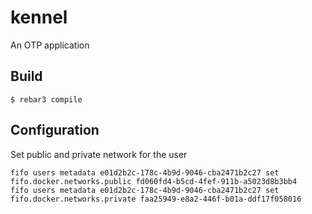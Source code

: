 kennel
=====

An OTP application

Build
-----

    $ rebar3 compile


Configuration
-------------

Set public and private network for the user
```
fifo users metadata e01d2b2c-178c-4b9d-9046-cba2471b2c27 set fifo.docker.networks.public fd060fd4-b5cd-4fef-911b-a5023d8b3bb4
fifo users metadata e01d2b2c-178c-4b9d-9046-cba2471b2c27 set fifo.docker.networks.private faa25949-e8a2-446f-b01a-ddf17f058016
```